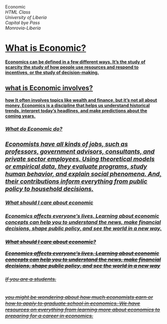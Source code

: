 <!DOCTYPE html>
 </html>
  <head> 
       <tittle>Economic<tittle>
<address>
   <i>HTML Class<br>
    University of Liberia
 <br> Capital bye Pass</br>
    Monrovia-Liberia</i>
</address>
<body>
 <h1><u>What is Economic?<u/></h1>
 <p><b>Economics can be defined in a few different ways. It’s the study of
 scarcity the study of how people 
use resources and respond to incentives, or the study of decision-making.<b/><p/>
    <h2>what is Economic involves?</h2>
<p> <u>how It often involves topics like wealth and finance, but it’s not all
 about money. Economics is a 
discipline that helps us understand historical trends, interpret today’s 
headlines, and make predictions 
about the coming years.<u/><p/>
<h3><em>What do Economic do?<em/><h3/>
    <p>Economists have all kinds of jobs, such as professors, government 
advisors, consultants, and private sector employees. Using theoretical 
models or empirical data, they evaluate programs, study human behavior,
 and explain social phenomena. And, their contributions inform everything
 from public policy to household decisions.<p/>
<h4>What should I care about economic<h4/>
<p>Economics affects everyone’s lives. Learning about economic concepts 
can help you to understand the news, make financial decisions, shape
 public policy, and see the world in a new way.<p/>
<h5><strike>What should I care about economic?<strike/><h/>
<p>Economics affects everyone’s lives. Learning about economic concepts 
can help you to understand the news, make financial decisions, shape
 public policy, and see the world in a new way<p/>
<h6>If you are a students.<h6/>
<p><u>you might be wondering<u/> about how much economists earn or how to apply to
 graduate school in economics. We have resources on everything from
 learning more about economics to preparing for a career in economics.<p/>
</body>
</head>
